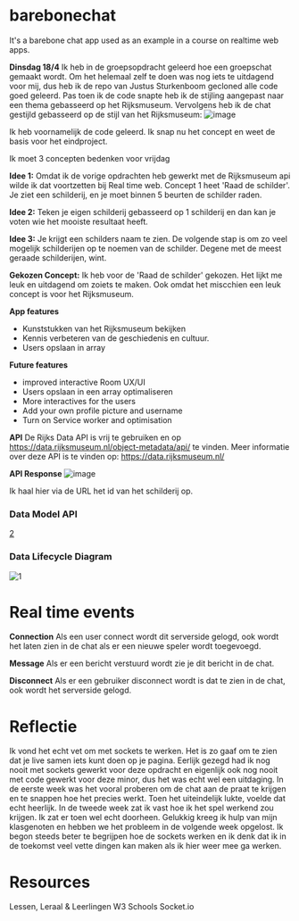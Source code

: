 # barebonechat
It's a barebone chat app used as an example in a course on realtime web apps.

**Dinsdag 18/4**
Ik heb in de groepsopdracht geleerd hoe een groepschat gemaakt wordt. Om het helemaal zelf te doen was nog iets te uitdagend voor mij, dus heb ik de repo van Justus Sturkenboom gecloned alle code goed geleerd. Pas toen ik de code snapte heb ik de stijling aangepast naar een thema gebasseerd op het Rijksmuseum.
Vervolgens heb ik de chat gestijld gebasseerd op de stijl van het Rijksmuseum:
![image](https://user-images.githubusercontent.com/90199203/232750542-dbee719d-30ca-4a33-91d5-05a03dbd8fe4.png)

Ik heb voornamelijk de code geleerd. Ik snap nu het concept en weet de basis voor het eindproject.

Ik moet 3 concepten bedenken voor vrijdag

**Idee 1:**
Omdat ik de vorige opdrachten heb gewerkt met de Rijksmuseum api wilde ik dat voortzetten bij Real time web. 
Concept 1 heet 'Raad de schilder'. Je ziet een schilderij, en je moet binnen 5 beurten de schilder raden.

**Idee 2:**
Teken je eigen schilderij gebasseerd op 1 schilderij en dan kan je voten wie het mooiste resultaat heeft.

**Idee 3:**
Je krijgt een schilders naam te zien. De volgende stap is om zo veel mogelijk schilderijen op te noemen van de schilder. Degene met de meest geraade schilderijen, wint.

**Gekozen Concept:**
Ik heb voor de 'Raad de schilder' gekozen. Het lijkt me leuk en uitdagend om zoiets te maken. Ook omdat het miscchien een leuk concept is voor het Rijksmuseum.

**App features**
- Kunststukken van het Rijksmuseum bekijken
- Kennis verbeteren van de geschiedenis en cultuur.
- Users opslaan in array

**Future features**
- improved interactive Room UX/UI
- Users opslaan in een array optimaliseren
- More interactives for the users
- Add your own profile picture and username
- Turn on Service worker and optimisation

**API**
De Rijks Data API is vrij te gebruiken en op https://data.rijksmuseum.nl/object-metadata/api/ te vinden. Meer informatie over deze API is te vinden op: https://data.rijksmuseum.nl/

**API Response**
![image](https://user-images.githubusercontent.com/90199203/233979023-03573fe8-585b-477f-a853-72fc28897391.png)

Ik haal hier via de URL het id van het schilderij op.

### **Data Model API**
[2](https://github.com/jessedegroothva/real-time-web-2223/assets/90199203/96aa1ab6-2d47-464d-b44b-8567277bb309)


### **Data Lifecycle Diagram**
![1](https://github.com/jessedegroothva/real-time-web-2223/assets/90199203/75db1f52-5f6e-49d7-a626-3242283f6bf5)


# Real time events

**Connection**
Als een user connect wordt dit serverside gelogd, ook wordt het laten zien in de chat als er een nieuwe speler wordt toegevoegd.

**Message**
Als er een bericht verstuurd wordt zie je dit bericht in de chat.

**Disconnect**
Als er een gebruiker disconnect wordt is dat te zien in de chat, ook wordt het serverside gelogd.

# Reflectie
Ik vond het echt vet om met sockets te werken. Het is zo gaaf om te zien dat je live samen iets kunt doen op je pagina. Eerlijk gezegd had ik nog nooit met sockets gewerkt voor deze opdracht en eigenlijk ook nog nooit met code gewerkt voor deze minor, dus het was echt wel een uitdaging. In de eerste week was het vooral proberen om de chat aan de praat te krijgen en te snappen hoe het precies werkt. Toen het uiteindelijk lukte, voelde dat echt heerlijk. In de tweede week zat ik vast hoe ik het spel werkend zou krijgen. Ik zat er toen wel echt doorheen. Gelukkig kreeg ik hulp van mijn klasgenoten en hebben we het probleem in de volgende week opgelost. Ik begon steeds beter te begrijpen hoe de sockets werken en ik denk dat ik in de toekomst veel vette dingen kan maken als ik hier weer mee ga werken.

# Resources
Lessen, Leraal & Leerlingen
W3 Schools
Socket.io




